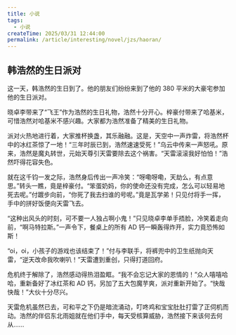 ```yaml
---
title: 小说
tags:
  - 小说
createTime: 2025/03/31 12:44:00
permalink: /article/interesting/novel/jzs/haoran/
---
```

## 韩浩然的生日派对

这一天，韩浩然的生日到了。他的朋友们纷纷来到了他的 380 平米的大豪宅参加他的生日派对。

晓卓李带来了“飞王”作为浩然的生日礼物，浩然十分开心。梓豪付带来了哈基米，可惜浩然对哈基米不感兴趣。大家都为浩然准备了精美的生日礼物。

派对火热地进行着，大家推杯换盏，其乐融融。这是，天空中一声炸雷，将浩然杯中的冰红茶惊了一地！“三年时辰已到，浩然速速受死！”乌云中传来一声怒吼。原来，浩然是魔丸转世，元始天尊引天雷要除去这个祸害。“天雷滚滚我好怕怕！”浩然吓得花容失色。

就在这千钧一发之际，浩然身后传出一声冷笑：“呀嘞呀嘞，天劫么，有点意思。”转头一瞧，竟是梓豪付。“笨蛋奶妈，你的使命还没有完成，怎么可以轻易地死去呢。”付踱步向前，“你死了我去扫谁的号呢。”竟是瓦学弟！只见付将手一挥，手中的拼好饭便向天雷飞去。

“这种出风头的时刻，可不要一人独占啊小鬼！”只见晓卓李单手捂脸，冷笑着走向前，“啊马特拉斯。”一声令下，餐桌上的所有 AD 钙一瞬轰得炸开，实力竟恐怖如斯！

“oi，oi，小孩子的游戏也该结束了！”付与李联手，将裤兜中的卫生纸抛向天雷，“逆天改命我吹喇叭！”天雷遭到重创，只得打道回府。

危机终于解除了，浩然感动得热泪盈眶。“我不会忘记大家的恩情的！”众人嘻嘻哈哈，重新备好了冰红茶和 AD 钙，另加了五大包魔芋爽，派对重新开始了。“快哉快哉！”大伙十分尽兴。

天雷危机虽然已去，可和平之下仍是暗流涌动，叮咚鸡和宝宝肚肚打雷了正伺机而动。浩然的伴侣东北雨姐就在他们手中，每天受核算威胁，浩然接下来该何去何从......
